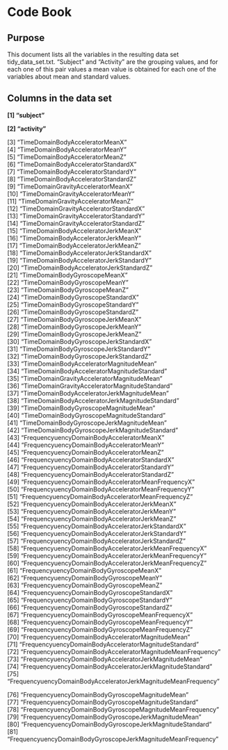 Code Book
================

## Purpose

This document lists all the variables in the resulting data set
tidy\_data\_set.txt. “Subject” and “Activity” are the grouping values,
and for each one of this pair values a mean value is obtained for each
one of the variables about mean and standard values.

## Columns in the data set

**\[1\] “subject”**

**\[2\] “activity”**

\[3\] “TimeDomainBodyAcceleratorMeanX”  
\[4\] “TimeDomainBodyAcceleratorMeanY”  
\[5\] “TimeDomainBodyAcceleratorMeanZ”  
\[6\] “TimeDomainBodyAcceleratorStandardX”  
\[7\] “TimeDomainBodyAcceleratorStandardY”  
\[8\] “TimeDomainBodyAcceleratorStandardZ”  
\[9\] “TimeDomainGravityAcceleratorMeanX”  
\[10\] “TimeDomainGravityAcceleratorMeanY”  
\[11\] “TimeDomainGravityAcceleratorMeanZ”  
\[12\] “TimeDomainGravityAcceleratorStandardX”  
\[13\] “TimeDomainGravityAcceleratorStandardY”  
\[14\] “TimeDomainGravityAcceleratorStandardZ”  
\[15\] “TimeDomainBodyAcceleratorJerkMeanX”  
\[16\] “TimeDomainBodyAcceleratorJerkMeanY”  
\[17\] “TimeDomainBodyAcceleratorJerkMeanZ”  
\[18\] “TimeDomainBodyAcceleratorJerkStandardX”  
\[19\] “TimeDomainBodyAcceleratorJerkStandardY”  
\[20\] “TimeDomainBodyAcceleratorJerkStandardZ”  
\[21\] “TimeDomainBodyGyroscopeMeanX”  
\[22\] “TimeDomainBodyGyroscopeMeanY”  
\[23\] “TimeDomainBodyGyroscopeMeanZ”  
\[24\] “TimeDomainBodyGyroscopeStandardX”  
\[25\] “TimeDomainBodyGyroscopeStandardY”  
\[26\] “TimeDomainBodyGyroscopeStandardZ”  
\[27\] “TimeDomainBodyGyroscopeJerkMeanX”  
\[28\] “TimeDomainBodyGyroscopeJerkMeanY”  
\[29\] “TimeDomainBodyGyroscopeJerkMeanZ”  
\[30\] “TimeDomainBodyGyroscopeJerkStandardX”  
\[31\] “TimeDomainBodyGyroscopeJerkStandardY”  
\[32\] “TimeDomainBodyGyroscopeJerkStandardZ”  
\[33\] “TimeDomainBodyAcceleratorMagnitudeMean”  
\[34\] “TimeDomainBodyAcceleratorMagnitudeStandard”  
\[35\] “TimeDomainGravityAcceleratorMagnitudeMean”  
\[36\] “TimeDomainGravityAcceleratorMagnitudeStandard”  
\[37\] “TimeDomainBodyAcceleratorJerkMagnitudeMean”  
\[38\] “TimeDomainBodyAcceleratorJerkMagnitudeStandard”  
\[39\] “TimeDomainBodyGyroscopeMagnitudeMean”  
\[40\] “TimeDomainBodyGyroscopeMagnitudeStandard”  
\[41\] “TimeDomainBodyGyroscopeJerkMagnitudeMean”  
\[42\] “TimeDomainBodyGyroscopeJerkMagnitudeStandard”  
\[43\] “FrequencyuencyDomainBodyAcceleratorMeanX”  
\[44\] “FrequencyuencyDomainBodyAcceleratorMeanY”  
\[45\] “FrequencyuencyDomainBodyAcceleratorMeanZ”  
\[46\] “FrequencyuencyDomainBodyAcceleratorStandardX”  
\[47\] “FrequencyuencyDomainBodyAcceleratorStandardY”  
\[48\] “FrequencyuencyDomainBodyAcceleratorStandardZ”  
\[49\] “FrequencyuencyDomainBodyAcceleratorMeanFrequencyX”  
\[50\] “FrequencyuencyDomainBodyAcceleratorMeanFrequencyY”  
\[51\] “FrequencyuencyDomainBodyAcceleratorMeanFrequencyZ”  
\[52\] “FrequencyuencyDomainBodyAcceleratorJerkMeanX”  
\[53\] “FrequencyuencyDomainBodyAcceleratorJerkMeanY”  
\[54\] “FrequencyuencyDomainBodyAcceleratorJerkMeanZ”  
\[55\] “FrequencyuencyDomainBodyAcceleratorJerkStandardX”  
\[56\] “FrequencyuencyDomainBodyAcceleratorJerkStandardY”  
\[57\] “FrequencyuencyDomainBodyAcceleratorJerkStandardZ”  
\[58\] “FrequencyuencyDomainBodyAcceleratorJerkMeanFrequencyX”  
\[59\] “FrequencyuencyDomainBodyAcceleratorJerkMeanFrequencyY”  
\[60\] “FrequencyuencyDomainBodyAcceleratorJerkMeanFrequencyZ”  
\[61\] “FrequencyuencyDomainBodyGyroscopeMeanX”  
\[62\] “FrequencyuencyDomainBodyGyroscopeMeanY”  
\[63\] “FrequencyuencyDomainBodyGyroscopeMeanZ”  
\[64\] “FrequencyuencyDomainBodyGyroscopeStandardX”  
\[65\] “FrequencyuencyDomainBodyGyroscopeStandardY”  
\[66\] “FrequencyuencyDomainBodyGyroscopeStandardZ”  
\[67\] “FrequencyuencyDomainBodyGyroscopeMeanFrequencyX”  
\[68\] “FrequencyuencyDomainBodyGyroscopeMeanFrequencyY”  
\[69\] “FrequencyuencyDomainBodyGyroscopeMeanFrequencyZ”  
\[70\] “FrequencyuencyDomainBodyAcceleratorMagnitudeMean”  
\[71\] “FrequencyuencyDomainBodyAcceleratorMagnitudeStandard”  
\[72\] “FrequencyuencyDomainBodyAcceleratorMagnitudeMeanFrequency”  
\[73\] “FrequencyuencyDomainBodyAcceleratorJerkMagnitudeMean”  
\[74\] “FrequencyuencyDomainBodyAcceleratorJerkMagnitudeStandard”  
\[75\] “FrequencyuencyDomainBodyAcceleratorJerkMagnitudeMeanFrequency”

\[76\] “FrequencyuencyDomainBodyGyroscopeMagnitudeMean”  
\[77\] “FrequencyuencyDomainBodyGyroscopeMagnitudeStandard”  
\[78\] “FrequencyuencyDomainBodyGyroscopeMagnitudeMeanFrequency”  
\[79\] “FrequencyuencyDomainBodyGyroscopeJerkMagnitudeMean”  
\[80\] “FrequencyuencyDomainBodyGyroscopeJerkMagnitudeStandard”  
\[81\] “FrequencyuencyDomainBodyGyroscopeJerkMagnitudeMeanFrequency”
